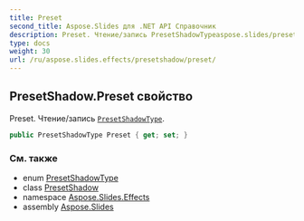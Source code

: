 ```yaml
---
title: Preset
second_title: Aspose.Slides для .NET API Справочник
description: Preset. Чтение/запись PresetShadowTypeaspose.slides/presetshadowtype.
type: docs
weight: 30
url: /ru/aspose.slides.effects/presetshadow/preset/
---
```


## PresetShadow.Preset свойство

Preset. Чтение/запись [`PresetShadowType`](../../../aspose.slides/presetshadowtype).

```csharp
public PresetShadowType Preset { get; set; }
```

### См. также

* enum [PresetShadowType](../../../aspose.slides/presetshadowtype)
* class [PresetShadow](../../presetshadow)
* namespace [Aspose.Slides.Effects](../../presetshadow)
* assembly [Aspose.Slides](../../../)

<!-- DO NOT EDIT: сгенерировано xmldocmd для Aspose.Slides.dll -->